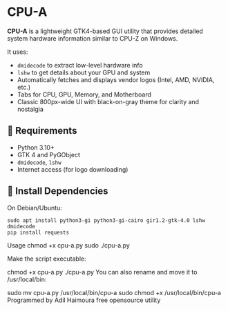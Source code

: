 # CPU-A

**CPU-A** is a lightweight GTK4-based GUI utility that provides detailed system hardware information similar to CPU-Z on Windows.

It uses:
- `dmidecode` to extract low-level hardware info
- `lshw` to get details about your GPU and system
- Automatically fetches and displays vendor logos (Intel, AMD, NVIDIA, etc.)
- Tabs for CPU, GPU, Memory, and Motherboard
- Classic 800px-wide UI with black-on-gray theme for clarity and nostalgia

## 🔧 Requirements

- Python 3.10+
- GTK 4 and PyGObject
- `dmidecode`, `lshw`
- Internet access (for logo downloading)

## 🔧 Install Dependencies

On Debian/Ubuntu:

```
sudo apt install python3-gi python3-gi-cairo gir1.2-gtk-4.0 lshw dmidecode
pip install requests
```
Usage
chmod +x cpu-a.py
sudo ./cpu-a.py

Make the script executable:

chmod +x cpu-a.py
./cpu-a.py
You can also rename and move it to /usr/local/bin:

sudo mv cpu-a.py /usr/local/bin/cpu-a
sudo chmod +x /usr/local/bin/cpu-a
Programmed by Adil Haimoura
free opensource utility
